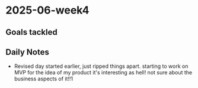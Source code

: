 # 2025-06-week4

## Goals tackled

## Daily Notes
- Revised day started earlier, just ripped things apart. starting to work on MVP for the idea of my product it's interesting as hell! not sure about the business aspects of it!!1


